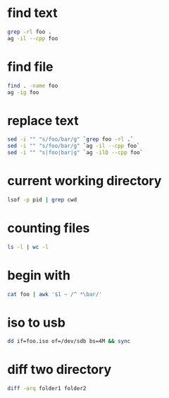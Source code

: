 # find text
```sh
grep -rl foo .
ag -il --cpp foo
```

# find file
```sh
find . -name foo
ag -ig foo
```

# replace text
```sh
sed -i "" "s/foo/bar/g" `grep foo -rl .`
sed -i "" "s/foo/bar/g" `ag -il --cpp foo`
sed -i "" "s|foo|bar|g" `ag -ilQ --cpp foo`
```

# current working directory
```sh
lsof -p pid | grep cwd
```

# counting files
```sh
ls -l | wc -l
```

# begin with
```sh
cat foo | awk '$1 ~ /^ *\bar/'
```

# iso to usb
```sh
dd if=foo.iso of=/dev/sdb bs=4M && sync
```

# diff two directory
```sh
diff -arq folder1 folder2
```
